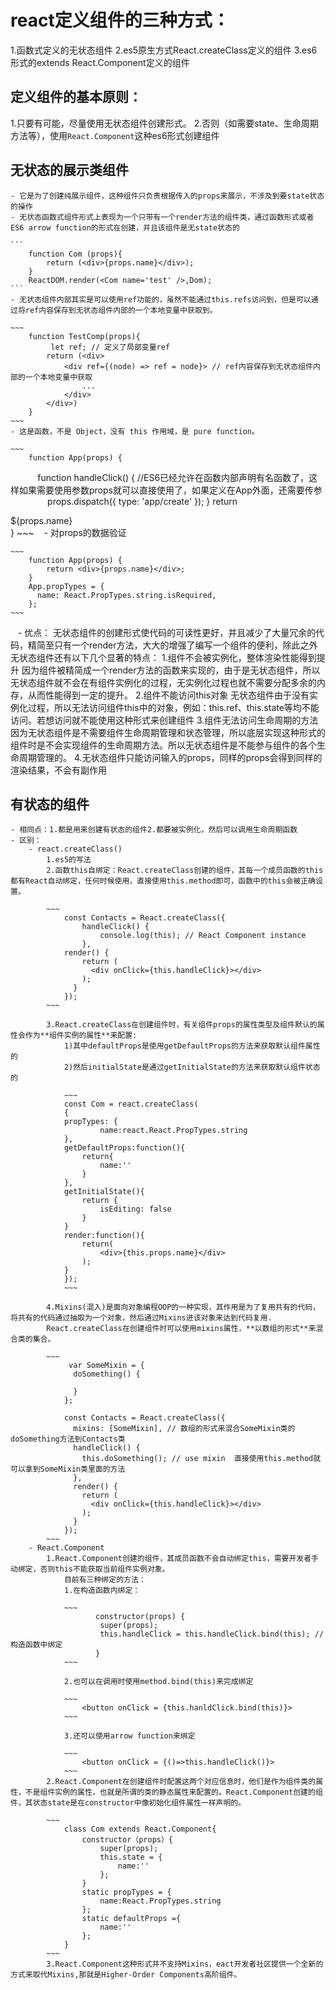 # react定义组件的三种方式：
1.函数式定义的无状态组件
2.es5原生方式React.createClass定义的组件
3.es6形式的extends React.Component定义的组件

## 定义组件的基本原则：
1.只要有可能，尽量使用无状态组件创建形式。
2.否则（如需要state、生命周期方法等），使用`React.Component`这种es6形式创建组件

## 无状态的展示类组件
    - 它是为了创建纯展示组件，这种组件只负责根据传入的props来展示，不涉及到要state状态的操作 
    - 无状态函数式组件形式上表现为一个只带有一个render方法的组件类，通过函数形式或者ES6 arrow function的形式在创建，并且该组件是无state状态的
    
    ```
        function Com (props){
            return (<div>{props.name}</div>);
        }
        ReactDOM.render(<Com name='test' />,Dom);
    ```
    - 无状态组件内部其实是可以使用ref功能的，虽然不能通过this.refs访问到，但是可以通过将ref内容保存到无状态组件内部的一个本地变量中获取到。
    
    ~~~
        function TestComp(props){
             let ref; // 定义了局部变量ref
            return (<div>
                <div ref={(node) => ref = node}> // ref内容保存到无状态组件内部的一个本地变量中获取
                    ...
                </div>
            </div>)
        }
    ~~~
    - 这是函数，不是 Object，没有 this 作用域，是 pure function。
    
    ~~~
        function App(props) {
            function handleClick() { //ES6已经允许在函数内部声明有名函数了，这样如果需要使用参数props就可以直接使用了，如果定义在App外面，还需要传参
                props.dispatch({ type: 'app/create' });
        }
            return <div onClick={handleClick}>${props.name}</div>
        }
    ~~~
    - 对props的数据验证
    
    ~~~
        function App(props) {
            return <div>{props.name}</div>;
        }
        App.propTypes = {
          name: React.PropTypes.string.isRequired,
        };
    ~~~
    - 优点：
    无状态组件的创建形式使代码的可读性更好，并且减少了大量冗余的代码，精简至只有一个render方法，大大的增强了编写一个组件的便利，除此之外无状态组件还有以下几个显著的特点：
    1.组件不会被实例化，整体渲染性能得到提升
    因为组件被精简成一个render方法的函数来实现的，由于是无状态组件，所以无状态组件就不会在有组件实例化的过程，无实例化过程也就不需要分配多余的内存，从而性能得到一定的提升。
    2.组件不能访问this对象
    无状态组件由于没有实例化过程，所以无法访问组件this中的对象，例如：this.ref、this.state等均不能访问。若想访问就不能使用这种形式来创建组件
    3.组件无法访问生命周期的方法
    因为无状态组件是不需要组件生命周期管理和状态管理，所以底层实现这种形式的组件时是不会实现组件的生命周期方法。所以无状态组件是不能参与组件的各个生命周期管理的。
    4.无状态组件只能访问输入的props，同样的props会得到同样的渲染结果，不会有副作用

## 有状态的组件
    - 相同点：1.都是用来创建有状态的组件2.都要被实例化，然后可以调用生命周期函数
    - 区别： 
        - react.createClass()
            1.es5的写法
            2.函数this自绑定：React.createClass创建的组件，其每一个成员函数的this都有React自动绑定，任何时候使用，直接使用this.method即可，函数中的this会被正确设置。
            
            ~~~
                const Contacts = React.createClass({  
                    handleClick() {
                        console.log(this); // React Component instance
                    },
                render() {
                    return (
                      <div onClick={this.handleClick}></div>
                    );
                  }
                });
            ~~~
            
            3.React.createClass在创建组件时，有关组件props的属性类型及组件默认的属性会作为**组件实例的属性**来配置:
                1)其中defaultProps是使用getDefaultProps的方法来获取默认组件属性的
                2)然后initialState是通过getInitialState的方法来获取默认组件状态的
                
                ~~~
                const Com = react.createClass(
                {
                propTypes: {
                        name:react.React.PropTypes.string
                },
                getDefaultProps:function(){
                    return{
                        name:''
                    }
                },
                getInitialState(){ 
                    return {
                        isEditing: false
                    }
                }
                render:function(){
                    return(
                        <div>{this.props.name}</div>
                    );
                }
                });
                ~~~
            
            4.Mixins(混入)是面向对象编程OOP的一种实现，其作用是为了复用共有的代码，将共有的代码通过抽取为一个对象，然后通过Mixins进该对象来达到代码复用.
            React.createClass在创建组件时可以使用mixins属性，**以数组的形式**来混合类的集合。
            
            ~~~
                 var SomeMixin = {  
                  doSomething() {
                
                  }
                };
                
                const Contacts = React.createClass({  
                  mixins: [SomeMixin], // 数组的形式来混合SomeMixin类的doSomething方法到Contacts类
                  handleClick() {
                    this.doSomething(); // use mixin  直接使用this.method就可以拿到SomeMixin类里面的方法
                  },
                  render() {
                    return (
                      <div onClick={this.handleClick}></div>
                    );
                  }
                });
            ~~~
        - React.Component
            1.React.Component创建的组件，其成员函数不会自动绑定this，需要开发者手动绑定，否则this不能获取当前组件实例对象。
                目前有三种绑定的方法：
                1.在构造函数内绑定：
                
                ~~~
                       constructor(props) {
                        super(props);
                        this.handleClick = this.handleClick.bind(this); //构造函数中绑定
                       }
                ~~~
                
                2.也可以在调用时使用method.bind(this)来完成绑定
                
                ~~~
                    <button onClick = {this.hanldClick.bind(this)}>
                ~~~
                
                3.还可以使用arrow function来绑定
                
                ~~~
                    <button onClick = {()=>this.handleClick()}>
                ~~~
            2.React.Component在创建组件时配置这两个对应信息时，他们是作为组件类的属性，不是组件实例的属性，也就是所谓的类的静态属性来配置的。React.Component创建的组件，其状态state是在constructor中像初始化组件属性一样声明的。
            
            ~~~
                class Com extends React.Component{
                    constructor（props）{
                        super(props);
                        this.state = {
                            name:''
                        };
                    }
                    static propTypes = {
                        name:React.PropTypes.string
                    };
                    static defaultProps ={
                        name:''
                    };
                }
            ~~~
            3.React.Component这种形式并不支持Mixins，eact开发者社区提供一个全新的方式来取代Mixins,那就是Higher-Order Components高阶组件。
